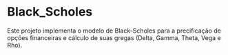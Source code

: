 # Black_Scholes
Este projeto implementa o modelo de Black-Scholes para a precificação de opções financeiras e cálculo de suas gregas (Delta, Gamma, Theta, Vega e Rho).
